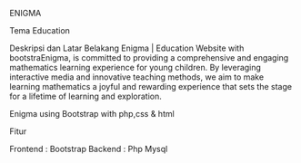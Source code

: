 ENIGMA


Tema
Education

Deskripsi dan Latar Belakang
Enigma | Education Website with bootstraEnigma, is committed to providing a comprehensive and engaging mathematics learning experience for young children. By leveraging interactive media and innovative teaching methods, we aim to make learning mathematics a joyful and rewarding experience that sets the stage for a lifetime of learning and exploration.

Enigma using Bootstrap with php,css & html

Fitur

Frontend :
Bootstrap
Backend :
Php
Mysql

